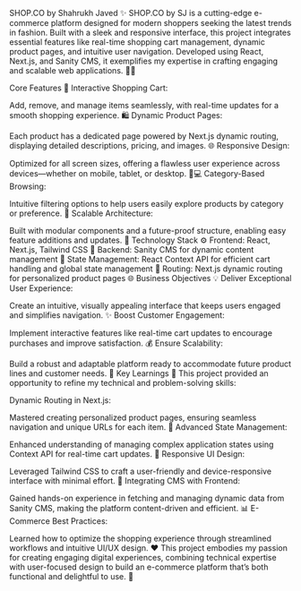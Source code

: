 SHOP.CO by Shahrukh Javed
✨ SHOP.CO by SJ is a cutting-edge e-commerce platform designed for modern shoppers seeking the latest trends in fashion. Built with a sleek and responsive interface, this project integrates essential features like real-time shopping cart management, dynamic product pages, and intuitive user navigation. Developed using React, Next.js, and Sanity CMS, it exemplifies my expertise in crafting engaging and scalable web applications. 🛒👗

Core Features 🚀
Interactive Shopping Cart:

Add, remove, and manage items seamlessly, with real-time updates for a smooth shopping experience. 🛍️
Dynamic Product Pages:

Each product has a dedicated page powered by Next.js dynamic routing, displaying detailed descriptions, pricing, and images. 🌐
Responsive Design:

Optimized for all screen sizes, offering a flawless user experience across devices—whether on mobile, tablet, or desktop. 📱💻
Category-Based Browsing:

Intuitive filtering options to help users easily explore products by category or preference. 🎯
Scalable Architecture:

Built with modular components and a future-proof structure, enabling easy feature additions and updates. 🔄
Technology Stack ⚙️
Frontend: React, Next.js, Tailwind CSS 🌟
Backend: Sanity CMS for dynamic content management 🧩
State Management: React Context API for efficient cart handling and global state management 💼
Routing: Next.js dynamic routing for personalized product pages 🌐
Business Objectives 💡
Deliver Exceptional User Experience:

Create an intuitive, visually appealing interface that keeps users engaged and simplifies navigation. ✨
Boost Customer Engagement:

Implement interactive features like real-time cart updates to encourage purchases and improve satisfaction. 💰
Ensure Scalability:

Build a robust and adaptable platform ready to accommodate future product lines and customer needs. 🚀
Key Learnings 📘
This project provided an opportunity to refine my technical and problem-solving skills:

Dynamic Routing in Next.js:

Mastered creating personalized product pages, ensuring seamless navigation and unique URLs for each item. 🌟
Advanced State Management:

Enhanced understanding of managing complex application states using Context API for real-time cart updates. 🧠
Responsive UI Design:

Leveraged Tailwind CSS to craft a user-friendly and device-responsive interface with minimal effort. 🎨
Integrating CMS with Frontend:

Gained hands-on experience in fetching and managing dynamic data from Sanity CMS, making the platform content-driven and efficient. 📊
E-Commerce Best Practices:

Learned how to optimize the shopping experience through streamlined workflows and intuitive UI/UX design. ❤️
This project embodies my passion for creating engaging digital experiences, combining technical expertise with user-focused design to build an e-commerce platform that’s both functional and delightful to use. 🌟
